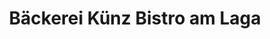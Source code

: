 ---
title: "Bäckerei Künz Bistro am Laga"
url: /singen/baeckerei-kuenz-bistro-am-laga/
shop: Bäckerei
---